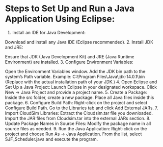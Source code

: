# Steps to Set Up and Run a Java Application Using Eclipse:
1. Install an IDE for Java Development:
   
Download and install any Java IDE (Eclipse recommended).
2. Install JDK and JRE:
  
Ensure that JDK (Java Development Kit) and JRE (Java Runtime Environment) are installed.
3. Configure Environment Variables:

Open the Environment Variables window.
Add the JDK bin path to the system’s Path variable.
Example:
C:\Program Files\Java\jdk-14.0.1\bin  
(Replace with the actual installation path of your JDK.)
4. Open Eclipse and Set Up a Java Project:
Launch Eclipse in your designated workspace.
Click New → Java Project and provide a project name.
5. Create a Package:
Inside the src folder, create a new package.
Place all Java files inside this package.
6. Configure Build Path:
Right-click on the project and select Configure Build Path.
Go to the Libraries tab and click Add External JARs.
7. Import CloudSim Libraries:
Extract the Cloudsim.tar file you downloaded.
Import the JAR files from Cloudsim.tar into the external JARs section.
8. Update Package Names in Source Files:
Modify the package name in all source files as needed.
9. Run the Java Application:
Right-click on the project and choose Run As → Java Application.
From the list, select SJF_Scheduler.java and execute the program.

